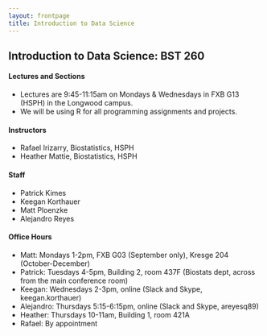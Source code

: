 ```yaml
---
layout: frontpage
title: Introduction to Data Science
---
```


## Introduction to Data Science: BST 260

#### Lectures and Sections

* Lectures are 9:45-11:15am on Mondays & Wednesdays in FXB G13 (HSPH) in the Longwood campus.
* We will be using R for all programming assignments and projects. 

#### Instructors

* Rafael Irizarry, Biostatistics, HSPH
* Heather Mattie, Biostatistics, HSPH

#### Staff

* Patrick Kimes
* Keegan Korthauer
* Matt Ploenzke
* Alejandro Reyes

#### Office Hours
* Matt: Mondays 1-2pm, FXB G03 (September only), Kresge 204 (October-December)
* Patrick: Tuesdays 4-5pm, Building 2, room 437F (Biostats dept, across from the main conference room)
* Keegan: Wednesdays 2-3pm, online (Slack and Skype, keegan.korthauer)
* Alejandro: Thursdays 5:15-6:15pm, online (Slack and Skype, areyesq89)
* Heather: Thursdays 10-11am, Building 1, room 421A
* Rafael: By appointment
